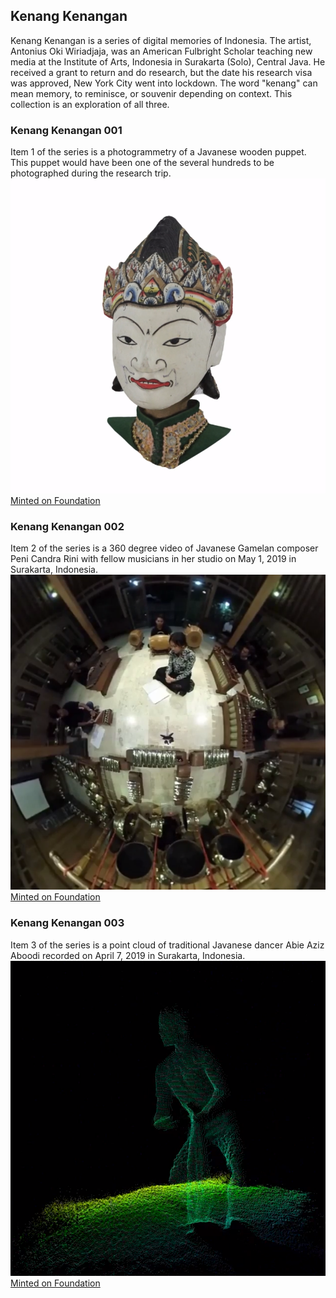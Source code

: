 ## Kenang Kenangan

Kenang Kenangan is a series of digital memories of Indonesia. The artist, Antonius Oki Wiriadjaja, was an American Fulbright Scholar teaching new media at the Institute of Arts, Indonesia in Surakarta (Solo), Central Java. He received a grant to return and do research, but the date his research visa was approved, New York City went into lockdown. The word "kenang" can mean memory, to reminisce, or souvenir depending on context. This collection is an exploration of all three.

### Kenang Kenangan 001

Item 1 of the series is a photogrammetry of a Javanese wooden puppet. This puppet would have been one of the several hundreds to be photographed during the research trip.
![image of a wooden puppet](/kenangan-001.png)
[Minted on Foundation](https://foundation.app/foodmasku/kenangan-001-6513)

### Kenang Kenangan 002

Item 2 of the series is a 360 degree video of Javanese Gamelan composer Peni Candra Rini with fellow musicians in her studio on May 1, 2019 in Surakarta, Indonesia.
![screenshot of a gamelan rehearsal](/kenangan-002.png)
[Minted on Foundation](https://foundation.app/foodmasku/kenangan-002-7848)

### Kenang Kenangan 003

Item 3 of the series is a point cloud of traditional Javanese dancer Abie Aziz Aboodi recorded on April 7, 2019 in Surakarta, Indonesia.
![screenshot of a javanese dancer in point cloud form](/kenangan-003.png)
[Minted on Foundation](https://foundation.app/foodmasku/kenangan-003-20883)

